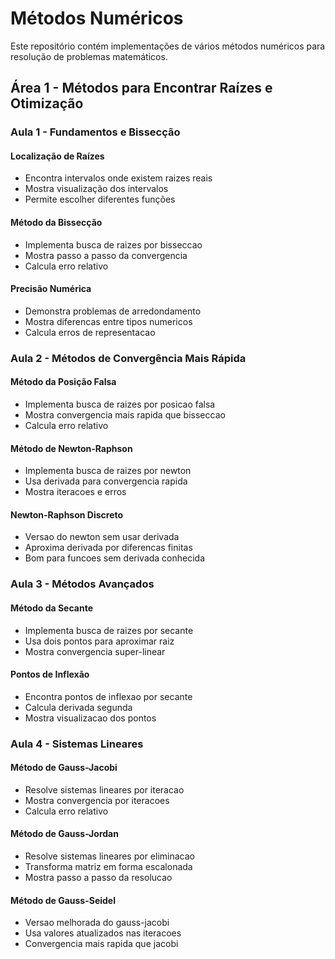 # Métodos Numéricos

Este repositório contém implementações de vários métodos numéricos para resolução de problemas matemáticos.

## Área 1 - Métodos para Encontrar Raízes e Otimização

### Aula 1 - Fundamentos e Bissecção

#### Localização de Raízes
- Encontra intervalos onde existem raizes reais
- Mostra visualização dos intervalos
- Permite escolher diferentes funções

#### Método da Bissecção
- Implementa busca de raizes por bisseccao
- Mostra passo a passo da convergencia
- Calcula erro relativo

#### Precisão Numérica
- Demonstra problemas de arredondamento
- Mostra diferencas entre tipos numericos
- Calcula erros de representacao

### Aula 2 - Métodos de Convergência Mais Rápida

#### Método da Posição Falsa
- Implementa busca de raizes por posicao falsa
- Mostra convergencia mais rapida que bisseccao
- Calcula erro relativo

#### Método de Newton-Raphson
- Implementa busca de raizes por newton
- Usa derivada para convergencia rapida
- Mostra iteracoes e erros

#### Newton-Raphson Discreto
- Versao do newton sem usar derivada
- Aproxima derivada por diferencas finitas
- Bom para funcoes sem derivada conhecida

### Aula 3 - Métodos Avançados

#### Método da Secante
- Implementa busca de raizes por secante
- Usa dois pontos para aproximar raiz
- Mostra convergencia super-linear

#### Pontos de Inflexão
- Encontra pontos de inflexao por secante
- Calcula derivada segunda
- Mostra visualizacao dos pontos

### Aula 4 - Sistemas Lineares

#### Método de Gauss-Jacobi
- Resolve sistemas lineares por iteracao
- Mostra convergencia por iteracoes
- Calcula erro relativo

#### Método de Gauss-Jordan
- Resolve sistemas lineares por eliminacao
- Transforma matriz em forma escalonada
- Mostra passo a passo da resolucao

#### Método de Gauss-Seidel
- Versao melhorada do gauss-jacobi
- Usa valores atualizados nas iteracoes
- Convergencia mais rapida que jacobi 